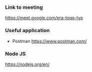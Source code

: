 
### Link to meeting
https://meet.google.com/era-toqq-tyo


### Useful application
- Postman https://www.postman.com/

### Node JS
https://nodejs.org/en/
